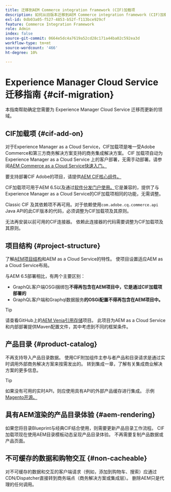 ```yaml
---
title: 迁移到AEM Commerce integration framework (CIF)加载项
description: 如何从旧版本迁移到AEM Commerce integration framework (CIF)加载项
exl-id: 0db03a05-f527-4853-b52f-f113bce929cf
feature: Commerce Integration Framework
role: Admin
index: false
source-git-commit: 0664e5dc4a7619a52cd28c171a44ba02c592ea3d
workflow-type: tm+mt
source-wordcount: '466'
ht-degree: 10%

---
```



# Experience Manager Cloud Service迁移指南 {#cif-migration}

本指南帮助确定您需要为 Experience Manager Cloud Service 迁移而更新的领域。

## CIF加载项 {#cif-add-on}

对于Experience Manager as a Cloud Service，CIF加载项是唯一受Adobe Commerce和第三方商务解决方案支持的商务集成解决方案。 CIF 加载项自动为 Experience Manager as a Cloud Service 上的客户部署，无需手动部署。请参阅[AEM Commerce as a Cloud Service快速入门。](/help/commerce-cloud/cif-storefront/getting-started.md)

要支持部署CIF Adobe的项目，请提供[AEM CIF核心组件。](https://github.com/adobe/aem-core-cif-components)

CIF加载项可用于AEM 6.5以及通过[软件分发门户使用。](/help/implementing/developing/tools/package-manager.md)它是兼容的，提供了与Experience Manager as a Cloud Service的CIF加载项相同的功能，无需调整。

Classic CIF 及其依赖项不再可用。对于依赖使用`com.adobe.cq.commerce.api` Java API的此CIF版本的代码，必须调整为CIF加载项及其原则。

无法再安装以前可用的CIF连接器。 依赖此连接器的代码需要调整为CIF加载项及其原则。

## 项目结构 {#project-structure}

了解[AEM项目结构](/help/implementing/developing/introduction/aem-project-content-package-structure.md)和AEM as a Cloud Service的特性。 使项目设置适应AEM as a Cloud Service布局。

与AEM 6.5部署相比，有两个主要区别：

* GraphQL客户端OSGi捆绑包&#x200B;**不得再包含在AEM项目中，它是通过CIF加载项部署的**
* GraphQL客户端和Graphql数据服务&#x200B;**的OSGi配置不得再包含在AEM项目中。**

>[!TIP]
>
>请查看GitHub上的[AEM Venia引用存储](https://github.com/adobe/aem-cif-guides-venia)项目。 此项目为AEM as a Cloud Service和内部部署提供Maven配置文件，其中考虑到不同的框架条件。

## 产品目录 {#product-catalog}

不再支持导入产品目录数据。 使用CIF附加组件主参与者产品和目录请求是通过实时调用外部商务解决方案来按需发出的。 转到集成一章，了解有关集成商业解决方案的更多信息。

>[!TIP]
>
>如果没有可用的实时API，则应使用具有API的外部产品缓存进行集成。 示例[Magento开源。](https://business.adobe.com/products/magento/open-source.html)

## 具有AEM渲染的产品目录体验 {#aem-rendering}

如果您将目录Blueprint与经典CIF结合使用，则需要更新产品目录工作流程。 CIF加载项现在使用AEM目录模板动态呈现产品目录体验。 不再需要复制产品数据或产品页面。

## 不可缓存的数据和购物交互 {#non-cacheable}

对不可缓存的数据和交互的客户端请求（例如，添加到购物车、搜索）应通过CDN/Dispatcher直接转到商务端点（商务解决方案或集成层）。 删除AEM只是代理的任何调用。
